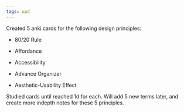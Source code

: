 ```yaml
---
tags: upd
---
```


Created 5 anki cards for the following design principles:

* 80/20 Rule

* Affordance

* Accessibility

* Advance Organizer

* Aesthetic-Usability Effect

Studied cards until reached 1d for each. Will add 5 new terms later, and create more indepth notes for these 5 principles.
